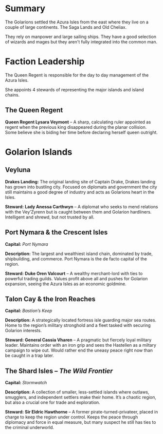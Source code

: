# Summary
The Golarions settled the Azura Isles from the east where they live on a couple of large continents. The Saga Lands and Old Cheliax.

They rely on manpower and large sailing ships. They have a good selection of wizards and mages but they aren't fully integrated into the common man.

# Faction Leadership

The Queen Regent is responsible for the day to day management of the Azura Isles.

She appoints 4 stewards of representing the major islands and island chains.

## The Queen Regent

**Queen Regent Lysara Veymont** – A sharp, calculating ruler appointed as regent when the previous king disappeared during the planar collision. Some believe she is biding her time before declaring herself queen outright.

# Golarion Islands

## Veyluna

**Drakes Landing:** The original landing site of Captain Drake, Drakes landing has grown into bustling city. Focused on diplomats and government the city still maintains a good degree of industry and acts as Golarions heart in the Isles.

**Steward:** **Lady Anessa Carthwyn** – A diplomat who seeks to mend relations with the Vey’Zyrenn but is caught between them and Golarion hardliners. Intelligent and shrewd, but not trusted by all.

## Port Nymara & the Crescent Isles

**Capital:** _Port Nymara_
   
**Description:** The largest and wealthiest island chain, dominated by trade, shipbuilding, and commerce. Port Nymara is the de facto capital of the region.
   
 **Steward:** **Duke Oren Valcourt** – A wealthy merchant-lord with ties to powerful trading guilds. Values profit above all and pushes for Golarion expansion, seeing the Azura Isles as an economic goldmine.

## Talon Cay & the Iron Reaches

 **Capital:** _Bastion’s Keep_
   
**Description:** A strategically located fortress isle guarding major sea routes. Home to the region’s military stronghold and a fleet tasked with securing Golarion interests.
   
 **Steward:** **General Cassia Vharen** – A pragmatic but fiercely loyal military leader. Maintains order with an iron grip and sees the Hastellen as a miltary campaign to wipe out. Would rather end the uneasy peace right now than be caught in a trap later.
 
## The Shard Isles – _The Wild Frontier_

**Capital:** _Stormwatch_
 
**Description:** A collection of smaller, less-settled islands where outlaws, smugglers, and independent settlers make their home. It’s a chaotic region, but also a crucial one for trade and exploration.
   
**Steward:** **Sir Eldric Hawthorne** – A former pirate-turned-privateer, placed in charge to keep the region under control. Keeps the peace through diplomacy and force in equal measure, but many suspect he still has ties to the criminal underworld.